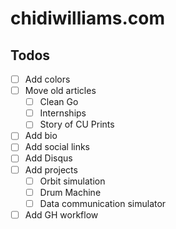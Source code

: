 # chidiwilliams.com

## Todos

- [ ] Add colors
- [ ] Move old articles
  - [ ] Clean Go
  - [ ] Internships
  - [ ] Story of CU Prints
- [ ] Add bio
- [ ] Add social links
- [ ] Add Disqus
- [ ] Add projects
  - [ ] Orbit simulation
  - [ ] Drum Machine
  - [ ] Data communication simulator
- [ ] Add GH workflow
